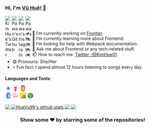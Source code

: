 ### Hi, I'm [Vũ Huệ!](https://pawan.live) 👋


<a href="https://twitter.com/KimHue01">
  <img align="left" alt="KimHue's Twitter" width="22px" src="https://cdn.jsdelivr.net/npm/simple-icons@v3/icons/twitter.svg" />
</a>
<!-- <a href="https://linkedin.com/in/imthepk">
  <img align="left" alt="Pawan's Linkdein" width="22px" src="https://cdn.jsdelivr.net/npm/simple-icons@v3/icons/linkedin.svg" />
</a> -->
<a href="https://github.com/HueVu99">
  <img align="left" alt="Pawan's Github" width="22px" src="https://cdn.jsdelivr.net/npm/simple-icons@v3/icons/github.svg" />
</a>

<a href="https://www.instagram.com/vuhue21101/">
  <img align="left" alt="Pawan's Instagram" width="22px" src="https://cdn.jsdelivr.net/npm/simple-icons@v3/icons/instagram.svg" />
</a>
<a href="https://www.facebook.com/profile.php?id=100013396034123">
  <img align="left" alt="Pawan's Facebook" width="22px" src="https://cdn.jsdelivr.net/npm/simple-icons@v3/icons/facebook.svg" />
</a>
<!-- <a href="https://www.youtube.com/mtechviral/">
  <img align="left" alt="Pawan's Youtube" width="22px" src="https://cdn.jsdelivr.net/npm/simple-icons@v3/icons/youtube.svg" />
</a> -->

<br/>
<br/>


- 🔭 I’m currently working on [Frontier](https://frontier.xyz/).
- 🌱 I’m currently learning more about Frontend.
- 🤔 I’m looking for help with Webpack documentation.
- 💬 Ask me about Frontend or any tech-related stuff.
- 📫 How to reach me: [Twitter -@KimHue01](https://twitter.com/KimHue01) 
- 😄 Pronouns: She/Her
- ⚡ Fun fact: I spend almost 12 hours listening to songs every day.

**Languages and Tools:**  

<code><img height="20" src="https://raw.githubusercontent.com/github/explore/80688e429a7d4ef2fca1e82350fe8e3517d3494d/topics/webpack/webpack.png"></code>
<code><img height="20" src="https://raw.githubusercontent.com/github/explore/80688e429a7d4ef2fca1e82350fe8e3517d3494d/topics/gulp/gulp.png"></code>
<code><img height="20" src="https://raw.githubusercontent.com/github/explore/80688e429a7d4ef2fca1e82350fe8e3517d3494d/topics/html/html.png"></code>    
<code><img height="20" src="https://raw.githubusercontent.com/github/explore/80688e429a7d4ef2fca1e82350fe8e3517d3494d/topics/css/css.png"></code>
<code><img height="20" src="https://raw.githubusercontent.com/github/explore/80688e429a7d4ef2fca1e82350fe8e3517d3494d/topics/sass/sass.png"></code>
<code><img height="20" src="https://raw.githubusercontent.com/github/explore/80688e429a7d4ef2fca1e82350fe8e3517d3494d/topics/javascript/javascript.png"></code>
<code><img height="20" src="https://raw.githubusercontent.com/github/explore/80688e429a7d4ef2fca1e82350fe8e3517d3494d/topics/nodejs/nodejs.png"></code>    

<a href="https://github.com/HueVu99">
  <img align="center" src="https://github-readme-stats.vercel.app/api/top-langs/?username=HueVu99&theme=light&hide_langs_below=1" />
</a>
<a href="https://github.com/HueVu99">
 <img align="center" src="https://github-readme-stats.vercel.app/api?username=HueVu99&show_icons=true&theme=light&line_height=27" alt="HueVu99's github stats"/>
</a>
<a href="https://github.com/HueVu99/FlutterExampleApps">
  <img align="center" src="https://github-readme-stats.vercel.app/api/pin/?username=HueVu99&repo=FlutterExampleApps&theme=light" />

</a>
<a href="https://github.com/HueVu99/VelocityX">
 <img align="center" src="https://github-readme-stats.vercel.app/api/pin/?username=HueVu99&repo=VelocityX&theme=light" />
</a>

<div align="center">

### Show some ❤️ by starring some of the repositories!

</div>

